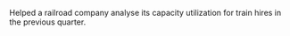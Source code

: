 Helped a railroad company analyse its capacity utilization for train hires in the previous quarter. 
